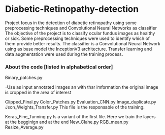 # Diabetic-Retinopathy-detection
Project focus in the detection of diabetic retinopathy using some preprocessing techniques and Convolutional Neural Networks as classifier 
The objective of the project is to classify ocular fundus images as healthy or sick. Some preprocessing techniques were used to identify which of them provide better results. The classifier is a Convolutional Neural Network using as base model the InceptionV3 architecture. Transfer learning and data augmentation were used during the training process.

### About the code [listed in alphabetical order]

Binary_patches.py

-Use as input annotated images an with thar imformation the original image is cropped in the area of interest 

Clipped_Final.py
Color_Patches.py
Evaluation_CNN.py
Image_duplicate.py
Json_Weights_Transfer.py
This file is the responsable of the training.

Keras_Fine_Tunning.py
Is a variant of the first file. Here we train the layers at the begginign and at the end
New_Clahe.py
RGB_mean.py
Resize_Average.py

